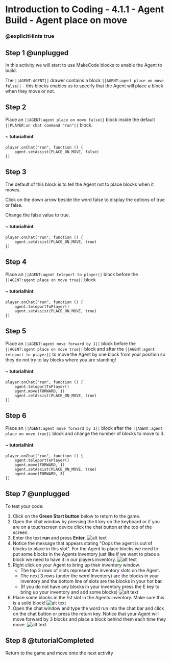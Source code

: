 # Introduction to Coding - 4.1.1 - Agent Build - Agent place on move

### @explicitHints true

## Step 1 @unplugged
In this activity we will start to use MakeCode blocks to enable the Agent to build.

The ``||AGENT:AGENT||`` drawer contains a block ``||AGENT:agent place on move false||`` - this blocks enables us to specify that the Agent will place a block when they move or not.

## Step 2
Place an ``||AGENT:agent place on move false||``  block inside the default ``||PLAYER:on chat command "run"||`` block.
#### ~ tutorialhint
```blocks
player.onChat("run", function () {
    agent.setAssist(PLACE_ON_MOVE, false)
})
```

## Step 3
The default of this block is to tell the Agent not to place blocks when it moves.

Click on the down arrow beside the word false to display the options of true or false.

Change the false value to true.
#### ~ tutorialhint
```blocks 
player.onChat("run", function () {
    agent.setAssist(PLACE_ON_MOVE, true)
})
```

## Step 4
Place an ``||AGENT:agent teleport to player||`` block before the ``||AGENT:agent place on move true||`` block
#### ~ tutorialhint
```blocks 
player.onChat("run", function () {
    agent.teleportToPlayer()
    agent.setAssist(PLACE_ON_MOVE, true)
})
```

## Step 5
Place an ``||AGENT:agent move forward by 1||`` block before the ``||AGENT:agent place on move true||`` block and after the ``||AGENT:agent teleport to player||`` to move the Agent by one block from your position so they do not try to lay blocks where you are standing!
#### ~ tutorialhint
```blocks 
player.onChat("run", function () {
    agent.teleportToPlayer()
    agent.move(FORWARD, 1)
    agent.setAssist(PLACE_ON_MOVE, true)
})
```

## Step 6
Place an ``||AGENT:agent move forward by 1||`` block after the ``||AGENT:agent place on move true||`` block and change the number of blocks to move to 3.

#### ~ tutorialhint
```blocks 
player.onChat("run", function () {
    agent.teleportToPlayer()
    agent.move(FORWARD, 1)
    agent.setAssist(PLACE_ON_MOVE, true)
	agent.move(FORWARD, 3)
})
```

## Step 7 @unplugged
To test your code:
1. Click on the **Green Start button** below to return to the game.
2. Open the chat window by pressing the **t** key on the keyboard or if you are on a touchscreen device click the chat button at the top of the screen.
3. Enter the text **run** and press **Enter**.
![alt text](https://introduction.codingcredentials.com/Lesson4/4.1.1/images/1.jpg?raw=true "Run")
4. Notice the message that appears stating "Oops the agent is out of blocks to place in this slot". For the Agent to place blocks we need to put some blocks in the Agents inventory just like if we want to place a block we need to have it in our players inventory.
![alt text](https://introduction.codingcredentials.com/Lesson4/4.1.1/images/2.jpg?raw=true "Run")
5. Right click on your Agent to bring up their inventory window. 
	- The top 3 rows of slots represent the inventory slots on the Agent. 
	- The next 3 rows (under the word Inventory) are the blocks in your inventory and the bottom line of slots are the blocks in your hot bar.
	- (If you do not have any blocks in your inventory press the E key to bring up your inventory and add some blocks)
![alt text](https://introduction.codingcredentials.com/Lesson4/4.1.1/images/3.jpg?raw=true "Run")
6. Place some blocks in the 1st slot in the Agents inventory. Make sure this is a solid block!
![alt text](https://introduction.codingcredentials.com/Lesson4/4.1.1/images/4.jpg?raw=true "Run")
7. Open the chat window and type the word run into the chat bar and click on the chat button or press the return key. Notice that your Agent will move forward by 3 blocks and place a block behind them each time they move.
![alt text](https://introduction.codingcredentials.com/Lesson4/4.1.1/images/5.jpg?raw=true "Run")

## Step 8 @tutorialCompleted
Return to the game and move onto the next activity
